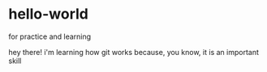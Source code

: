 # hello-world
for practice and learning


hey there!
i'm learning how git works
because, you know, it is an important skill
